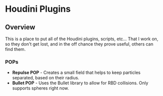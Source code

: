 # Houdini Plugins

## Overview
This is a place to put all of the Houdini plugins, scripts, etc… That I work on, so they don't get lost, and in the off chance they prove useful, others can find them.

### POPs
* **Repulse POP** - Creates a small field that helps to keep particles separated, based on their radius.
* **Bullet POP** - Uses the Bullet library to allow for RBD collisions. Only supports spheres right now.